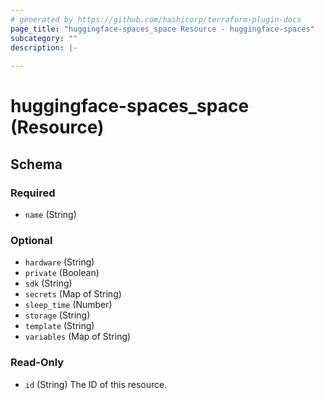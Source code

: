 ```yaml
---
# generated by https://github.com/hashicorp/terraform-plugin-docs
page_title: "huggingface-spaces_space Resource - huggingface-spaces"
subcategory: ""
description: |-
  
---
```


# huggingface-spaces_space (Resource)





<!-- schema generated by tfplugindocs -->
## Schema

### Required

- `name` (String)

### Optional

- `hardware` (String)
- `private` (Boolean)
- `sdk` (String)
- `secrets` (Map of String)
- `sleep_time` (Number)
- `storage` (String)
- `template` (String)
- `variables` (Map of String)

### Read-Only

- `id` (String) The ID of this resource.
